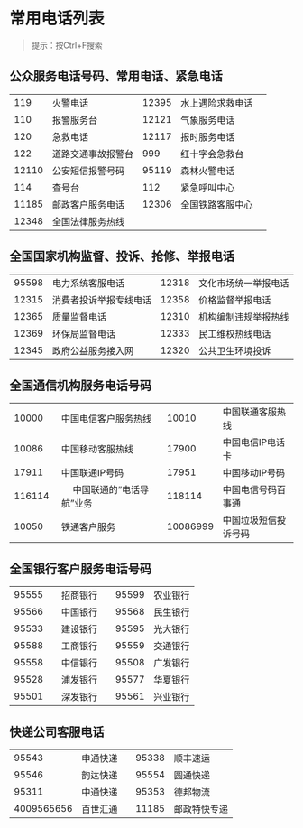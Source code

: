 ﻿# 常用电话列表

> 提示：按Ctrl+F搜索

## 公众服务电话号码、常用电话、紧急电话
|||||
|---|---|---|---|
|119    |火警电话               |12395	|水上遇险求救电话　
|110    |报警服务台             |12121	|气象服务电话　
|120	|急救电话　	            |12117	|报时服务电话
|122	|道路交通事故报警台      |999	|红十字会急救台　
|12110	|公安短信报警号码        |95119	|森林火警电话　
|114	|查号台	                |112	|紧急呼叫中心
|11185	|邮政客户服务电话        |12306	|全国铁路客服中心
|12348	|全国法律服务热线|

## 全国国家机构监督、投诉、抢修、举报电话
|||||
|---|---|---|---|
|95598  |	电力系统客服电话　	|12318	|文化市场统一举报电话
|12315	|消费者投诉举报专线电话	|12358	|价格监督举报电话
|12365	|质量监督电话	|12310	|机构编制违规举报热线
|12369	|环保局监督电话	|12333	|民工维权热线电话
|12345	|政府公益服务接入网	|12320	|公共卫生环境投诉

## 全国通信机构服务电话号码
|||||
|---|---|---|---|
|10000　|	中国电信客户服务热线　	|10010	|中国联通客服热线
|10086　|	中国移动客服热线　	|17900	|中国电信IP电话卡
|17911　|	中国联通IP号码　	|17951	|中国移动IP号码
|116114|　	中国联通的“电话导航”业务　	|118114	|中国电信号码百事通
|10050	|铁通客户服务	|10086999	|中国垃圾短信投诉号码

## 全国银行客户服务电话号码
|||||
|---|---|---|---|
|95555　|	招商银行　	|95599	|农业银行
|95566　|	中国银行　	|95568	|民生银行
|95533　|	建设银行　	|95595	|光大银行
|95588　|	工商银行　	|95559	|交通银行
|95558　|	中信银行　	|95508	|广发银行
|95528　|	浦发银行　	|95577	|华夏银行
|95501　|	深发银行　	|95561	|兴业银行

## 快递公司客服电话
|||||
|---|---|---|---|
|95543　|	申通快递　	|95338	|顺丰速运
|95546　|	韵达快递　	|95554	|圆通快递
|95311　|	中通快递　	|95353	|德邦物流
|4009565656|	百世汇通　	|11185	|邮政特快专递
